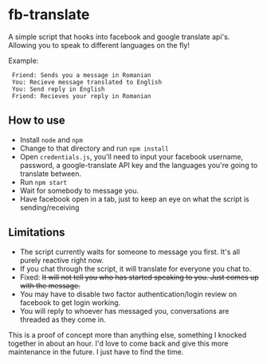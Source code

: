 # fb-translate
A simple script that hooks into facebook and google translate api's. Allowing you to speak to different languages on the fly!

Example: 
```
 Friend: Sends you a message in Romanian
 You: Recieve message translated to English 
 You: Send reply in English 
 Friend: Recieves your reply in Romanian
```
## How to use ##
- Install `node` and `npm`
- Change to that directory and run `npm install`
- Open `credentials.js`, you'll need to input your facebook username, password, a google-translate API key and the languages you're going to translate between.
- Run `npm start`
- Wait for somebody to message you.
- Have facebook open in a tab, just to keep an eye on what the script is sending/receiving

## Limitations ##
- The script currently waits for someone to message you first. It's all purely reactive right now.
- If you chat through the script, it will translate for everyone you chat to.
- Fixed: ~~It will not tell you who has started speaking to you. Just comes up with the message.~~
- You may have to disable two factor authentication/login review on facebook to get login working.
- You will reply to whoever has messaged you, conversations are threaded as they come in.

This is a proof of concept more than anything else, something I knocked together in about an hour. I'd love to come back and give this more maintenance in the future. I just have to find the time.
